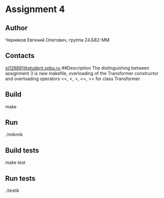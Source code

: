 # Assignment 4
## Author
Черняков Евгений Олегович, группа 24.Б82-ММ
## Contacts
st128891@student.spbu.ru
##Description
The distinguishing between assignment 3 is new makefile, overloading of the Transformer constructor and overloading operators <<, <, >, <=, >= for class Transformer 
## Build
make
## Run
./mikmik
## Build tests
make test
## Run tests
./testik
